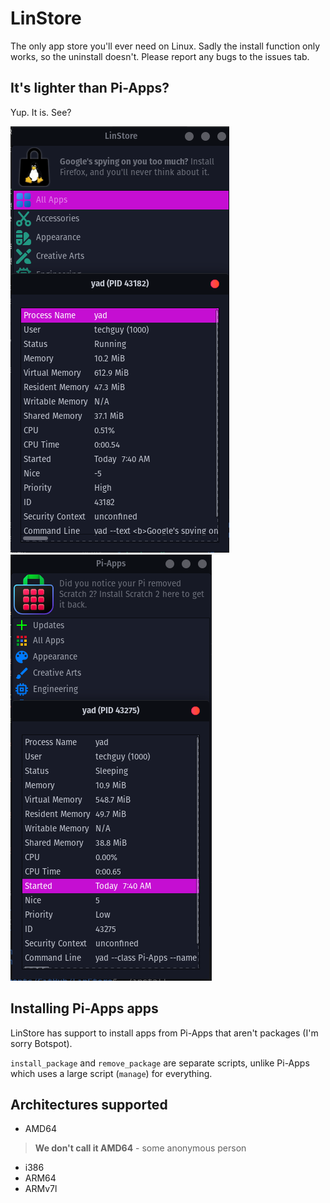 # LinStore
The only app store you'll ever need on Linux.
Sadly the install function only works, so the uninstall doesn't. Please report any bugs to the issues tab.

## It's lighter than Pi-Apps?
Yup. It is. See?

![LinStore's Resources](images/LinStoreResources.png "LinStore's Resources")
![Pi-Apps Resources](images/Pi-AppsResources.png "Pi-Apps Resources")

## Installing Pi-Apps apps
LinStore has support to install apps from Pi-Apps that aren't packages (I'm sorry Botspot). 

<code>install_package</code> and <code>remove_package</code> are separate scripts, unlike Pi-Apps which uses a large script (<code>manage</code>) for everything.

## Architectures supported
* AMD64
> **We don't call it AMD64** - some anonymous person
* i386
* ARM64
* ARMv7l
